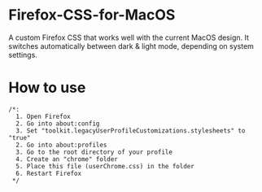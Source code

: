 # Firefox-CSS-for-MacOS
A custom Firefox CSS that works well with the current MacOS design. 
It switches automatically between dark & light mode, depending on system settings.

# How to use
    /*:
      1. Open Firefox
      2. Go into about:config
      3. Set "toolkit.legacyUserProfileCustomizations.stylesheets" to "true"
      2. Go into about:profiles
      3. Go to the root directory of your profile
      4. Create an "chrome" folder
      5. Place this file (userChrome.css) in the folder
      6. Restart Firefox
     */

